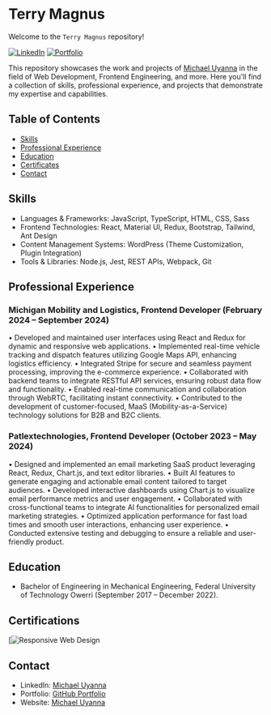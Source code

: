 # Terry Magnus

Welcome to the `Terry Magnus` repository!

[![LinkedIn](https://img.shields.io/badge/LinkedIn-Connect-blue.svg)](https://www.linkedin.com/in/michael-uyanna/)
[![Portfolio](https://img.shields.io/badge/GitHub-Portfolio-lightgrey.svg)](https://github.com/Terry-Magnus)

This repository showcases the work and projects of [Michael Uyanna](https://www.linkedin.com/in/michael-uyanna/) in the field of Web Development, Frontend Engineering, and more. Here you'll find a collection of skills, professional experience, and projects that demonstrate my expertise and capabilities.

## Table of Contents

- [Skills](#skills)
- [Professional Experience](#professional-experience)
- [Education](#education)
- [Certificates](#certifications)
- [Contact](#contact)

## Skills

- Languages & Frameworks: JavaScript, TypeScript, HTML, CSS, Sass
- Frontend Technologies: React, Material UI, Redux, Bootstrap, Tailwind, Ant Design
- Content Management Systems: WordPress (Theme Customization, Plugin Integration)
- Tools & Libraries: Node.js, Jest, REST APIs, Webpack, Git


## Professional Experience

### Michigan Mobility and Logistics, Frontend Developer (February 2024 – September 2024)

• Developed and maintained user interfaces using React and Redux for dynamic and responsive web
applications.
• Implemented real-time vehicle tracking and dispatch features utilizing Google Maps API, enhancing
logistics efficiency.
• Integrated Stripe for secure and seamless payment processing, improving the e-commerce experience.
• Collaborated with backend teams to integrate RESTful API services, ensuring robust data flow and
functionality.
• Enabled real-time communication and collaboration through WebRTC, facilitating instant connectivity.
• Contributed to the development of customer-focused, MaaS (Mobility-as-a-Service) technology
solutions for B2B and B2C clients.

### Patlextechnologies, Frontend Developer (October 2023 – May 2024)

• Designed and implemented an email marketing SaaS product leveraging React, Redux, Chart.js, and
text editor libraries.
• Built AI features to generate engaging and actionable email content tailored to target audiences.
• Developed interactive dashboards using Chart.js to visualize email performance metrics and user
engagement.
• Collaborated with cross-functional teams to integrate AI functionalities for personalized email marketing
strategies.
• Optimized application performance for fast load times and smooth user interactions, enhancing user
experience.
• Conducted extensive testing and debugging to ensure a reliable and user-friendly product.

## Education

- Bachelor of Engineering in Mechanical Engineering, Federal University of Technology Owerri (September 2017 – December 2022).

## Certifications

[![Responsive Web Design](https://www.freecodecamp.org/certification/MichaelUyanna/responsive-web-design)


## Contact

- LinkedIn: [Michael Uyanna](https://www.linkedin.com/in/michael-uyanna/)
- Portfolio: [GitHub Portfolio](https://github.com/Terry-Magnus)
- Website: [Michael Uyanna](https://terry-magnus.netlify.app)
